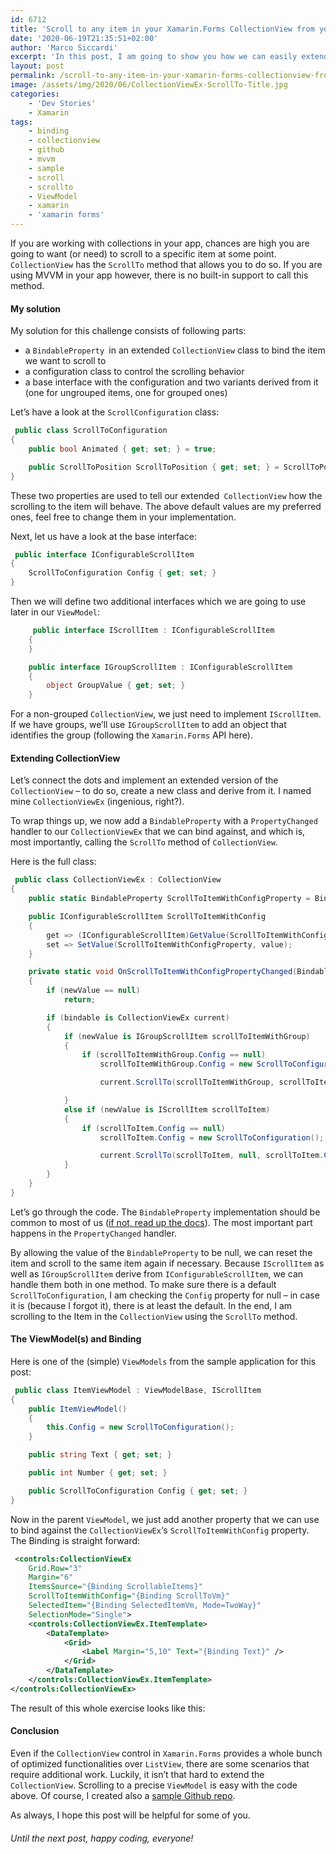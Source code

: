 ```yaml
---
id: 6712
title: 'Scroll to any item in your Xamarin.Forms CollectionView from your ViewModel'
date: '2020-06-19T21:35:51+02:00'
author: 'Marco Siccardi'
excerpt: 'In this post, I am going to show you how we can easily extend CollectionView to implement ScrollTo-functionality through DataBinding from a ViewModel (for both grouped and non-grouped data sources).'
layout: post
permalink: /scroll-to-any-item-in-your-xamarin-forms-collectionview-from-your-viewmodel/
image: /assets/img/2020/06/CollectionViewEx-ScrollTo-Title.jpg
categories:
    - 'Dev Stories'
    - Xamarin
tags:
    - binding
    - collectionview
    - github
    - mvvm
    - sample
    - scroll
    - scrollto
    - ViewModel
    - xamarin
    - 'xamarin forms'
---
```


If you are working with collections in your app, chances are high you are going to want (or need) to scroll to a specific item at some point. `CollectionView` has the `ScrollTo` method that allows you to do so. If you are using MVVM in your app however, there is no built-in support to call this method.

#### My solution

My solution for this challenge consists of following parts:

- a `BindableProperty `in an extended `CollectionView` class to bind the item we want to scroll to
- a configuration class to control the scrolling behavior
- a base interface with the configuration and two variants derived from it (one for ungrouped items, one for grouped ones)

Let’s have a look at the `ScrollConfiguration` class:

``` csharp
 public class ScrollToConfiguration
{
    public bool Animated { get; set; } = true;

    public ScrollToPosition ScrollToPosition { get; set; } = ScrollToPosition.Center;
}
```
 
These two properties are used to tell our extended` CollectionView` how the scrolling to the item will behave. The above default values are my preferred ones, feel free to change them in your implementation.

Next, let us have a look at the base interface:

``` csharp
 public interface IConfigurableScrollItem
{
    ScrollToConfiguration Config { get; set; }
}
```
 
Then we will define two additional interfaces which we are going to use later in our `ViewModel`:

``` csharp
     public interface IScrollItem : IConfigurableScrollItem
    {
    }

    public interface IGroupScrollItem : IConfigurableScrollItem
    {
        object GroupValue { get; set; }
    }
```
 
For a non-grouped `CollectionView`, we just need to implement `IScrollItem`. If we have groups, we’ll use `IGroupScrollItem` to add an object that identifies the group (following the `Xamarin.Forms` API here).

#### Extending CollectionView

Let’s connect the dots and implement an extended version of the `CollectionView` – to do so, create a new class and derive from it. I named mine `CollectionViewEx` (ingenious, right?).

To wrap things up, we now add a `BindableProperty` with a `PropertyChanged` handler to our `CollectionViewEx` that we can bind against, and which is, most importantly, calling the `ScrollTo` method of `CollectionView`.

Here is the full class:

``` csharp
 public class CollectionViewEx : CollectionView
{
    public static BindableProperty ScrollToItemWithConfigProperty = BindableProperty.Create(nameof(ScrollToItemWithConfig), typeof(IConfigurableScrollItem), typeof(CollectionViewEx), default(IConfigurableScrollItem), BindingMode.Default, propertyChanged: OnScrollToItemWithConfigPropertyChanged);

    public IConfigurableScrollItem ScrollToItemWithConfig
    {
        get => (IConfigurableScrollItem)GetValue(ScrollToItemWithConfigProperty);
        set => SetValue(ScrollToItemWithConfigProperty, value);
    }

    private static void OnScrollToItemWithConfigPropertyChanged(BindableObject bindable, object oldValue, object newValue)
    {
        if (newValue == null)
            return;

        if (bindable is CollectionViewEx current)
        {
            if (newValue is IGroupScrollItem scrollToItemWithGroup)
            {
                if (scrollToItemWithGroup.Config == null)
                    scrollToItemWithGroup.Config = new ScrollToConfiguration();

                    current.ScrollTo(scrollToItemWithGroup, scrollToItemWithGroup.GroupValue, scrollToItemWithGroup.Config.ScrollToPosition, scrollToItemWithGroup.Config.Animated);

            }
            else if (newValue is IScrollItem scrollToItem)
            {
                if (scrollToItem.Config == null)
                    scrollToItem.Config = new ScrollToConfiguration();

                    current.ScrollTo(scrollToItem, null, scrollToItem.Config.ScrollToPosition, scrollToItem.Config.Animated);
            }
        }
    }
}
```
 
Let’s go through the code. The `BindableProperty` implementation should be common to most of us ([if not, read up the docs](https://docs.microsoft.com/en-us/xamarin/xamarin-forms/xaml/bindable-properties)). The most important part happens in the `PropertyChanged` handler.

By allowing the value of the `BindableProperty` to be null, we can reset the item and scroll to the same item again if necessary. Because `IScrollItem` as well as `IGroupScrollItem` derive from `IConfigurableScrollItem`, we can handle them both in one method. To make sure there is a default `ScrollToConfiguration`, I am checking the `Config` property for null – in case it is (because I forgot it), there is at least the default. In the end, I am scrolling to the Item in the `CollectionView` using the `ScrollTo` method.

#### The ViewModel(s) and Binding

Here is one of the (simple) `ViewModels` from the sample application for this post:

``` csharp
 public class ItemViewModel : ViewModelBase, IScrollItem
{
    public ItemViewModel()
    {
        this.Config = new ScrollToConfiguration();
    }

    public string Text { get; set; }

    public int Number { get; set; }

    public ScrollToConfiguration Config { get; set; }
}
```
 
Now in the parent `ViewModel`, we just add another property that we can use to bind against the `CollectionViewEx`‘s `ScrollToItemWithConfig` property. The Binding is straight forward:

``` xml
 <controls:CollectionViewEx
    Grid.Row="3"
    Margin="6"
    ItemsSource="{Binding ScrollableItems}"
    ScrollToItemWithConfig="{Binding ScrollToVm}"
    SelectedItem="{Binding SelectedItemVm, Mode=TwoWay}"
    SelectionMode="Single">
    <controls:CollectionViewEx.ItemTemplate>
        <DataTemplate>
            <Grid>
                <Label Margin="5,10" Text="{Binding Text}" />
            </Grid>
        </DataTemplate>
    </controls:CollectionViewEx.ItemTemplate>
</controls:CollectionViewEx>
```
 
The result of this whole exercise looks like this:

[](/assets/img/2020/06/ScrollToItem_iOS.gif)

#### Conclusion

Even if the `CollectionView` control in `Xamarin.Forms` provides a whole bunch of optimized functionalities over `ListView`, there are some scenarios that require additional work. Luckily, it isn’t that hard to extend the `CollectionView`. Scrolling to a precise `ViewModel` is easy with the code above. Of course, I created also a [sample Github repo](https://github.com/MSiccDev/CollectionViewEx).

As always, I hope this post will be helpful for some of you.

###### Until the next post, happy coding, everyone!